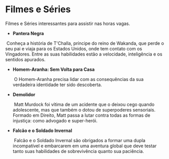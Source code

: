 # Filmes e Séries 
Filmes e Séries interessantes para assistir nas horas vagas.

-  **Pantera Negra**

  ​          Conheça a história de T'Challa, príncipe do reino de Wakanda, que perde o seu pai e viaja para os Estados Unidos, onde tem contato com os Vingadores. Entre as suas habilidades estão a velocidade, inteligência e os sentidos apurados.

- **Homem-Aranha: Sem Volta para Casa**

  ​          O Homem-Aranha precisa lidar com as consequências da sua verdadeira identidade ter sido descoberta.

- **Demolidor**

  ​          Matt Murdock foi vítima de um acidente que o deixou cego quando adolescente, mas que também o dotou de superpoderes sensoriais. Formado em Direito, Matt passa a lutar contra todas as formas de injustiça: como advogado e super-herói.

- **Falcão e o Soldado Invernal**

  ​          Falcão e o Soldado Invernal são obrigados a formar uma dupla incompatível e embarcarem em uma aventura global que deve testar tanto suas habilidades de sobrevivência quanto sua paciência.

  

